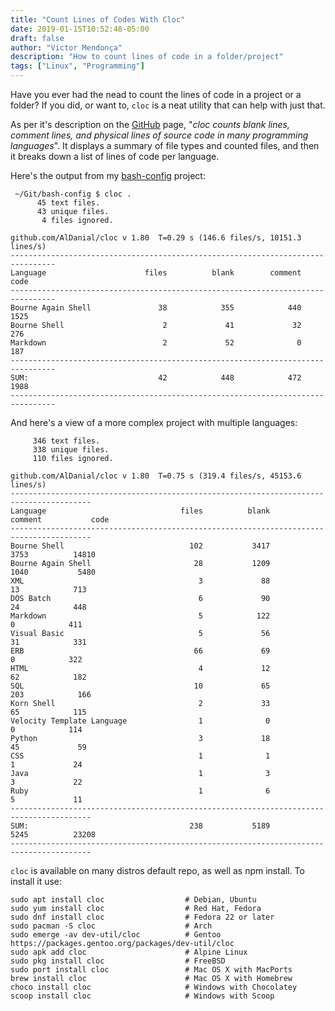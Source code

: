 ```yaml
---
title: "Count Lines of Codes With Cloc"
date: 2019-01-15T10:52:48-05:00
draft: false
author: "Victor Mendonça"
description: "How to count lines of code in a folder/project"
tags: ["Linux", "Programming"]
---
```


Have you ever had the nead to count the lines of code in a project or a folder? If you did, or want to, `cloc` is a neat utility that can help with just that.

As per it's description on the [GitHub](https://github.com/AlDanial/cloc) page, "_cloc counts blank lines, comment lines, and physical lines of source code in many programming languages_". It displays a summary of file types and counted files, and then it breaks down a list of lines of code per language.

Here's the output from my [bash-config](https://github.com/victorbrca/bash-config) project:

```
 ~/Git/bash-config $ cloc .
      45 text files.
      43 unique files.                              
       4 files ignored.

github.com/AlDanial/cloc v 1.80  T=0.29 s (146.6 files/s, 10151.3 lines/s)
--------------------------------------------------------------------------------
Language                      files          blank        comment           code
--------------------------------------------------------------------------------
Bourne Again Shell               38            355            440           1525
Bourne Shell                      2             41             32            276
Markdown                          2             52              0            187
--------------------------------------------------------------------------------
SUM:                             42            448            472           1988
--------------------------------------------------------------------------------
```

And here's a view of a more complex project with multiple languages:

```
     346 text files.
     338 unique files.                                          
     110 files ignored.

github.com/AlDanial/cloc v 1.80  T=0.75 s (319.4 files/s, 45153.6 lines/s)
----------------------------------------------------------------------------------------
Language                              files          blank        comment           code
----------------------------------------------------------------------------------------
Bourne Shell                            102           3417           3753          14810
Bourne Again Shell                       28           1209           1040           5480
XML                                       3             88             13            713
DOS Batch                                 6             90             24            448
Markdown                                  5            122              0            411
Visual Basic                              5             56             31            331
ERB                                      66             69              0            322
HTML                                      4             12             62            182
SQL                                      10             65            203            166
Korn Shell                                2             33             65            115
Velocity Template Language                1              0              0            114
Python                                    3             18             45             59
CSS                                       1              1              1             24
Java                                      1              3              3             22
Ruby                                      1              6              5             11
----------------------------------------------------------------------------------------
SUM:                                    238           5189           5245          23208
----------------------------------------------------------------------------------------
```

`cloc` is available on many distros default repo, as well as npm install. To install it use:

    sudo apt install cloc                  # Debian, Ubuntu
    sudo yum install cloc                  # Red Hat, Fedora
    sudo dnf install cloc                  # Fedora 22 or later
    sudo pacman -S cloc                    # Arch
    sudo emerge -av dev-util/cloc          # Gentoo https://packages.gentoo.org/packages/dev-util/cloc
    sudo apk add cloc                      # Alpine Linux
    sudo pkg install cloc                  # FreeBSD
    sudo port install cloc                 # Mac OS X with MacPorts
    brew install cloc                      # Mac OS X with Homebrew
    choco install cloc                     # Windows with Chocolatey
    scoop install cloc                     # Windows with Scoop
